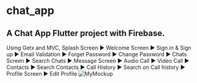 # chat_app

## A Chat App Flutter project with Firebase.
Using Getx and MVC,
Splash Screen ► Welcome Screen ► Sign in & Sign up ► Email Validation ► Forget Password ► Change Password ► Chats Screen ► Search Chats ► Message Screen ► Audio Call ► Video Call ► Contacts ► Search Contacts ► Call History ► Search on Call history ► Profile Screen ► Edit Profile
![MyMockup](https://github.com/yacinekadda8/flutter_chat_app/assets/79672812/e31532ca-8dab-45e4-8800-6dd1ad944882)

